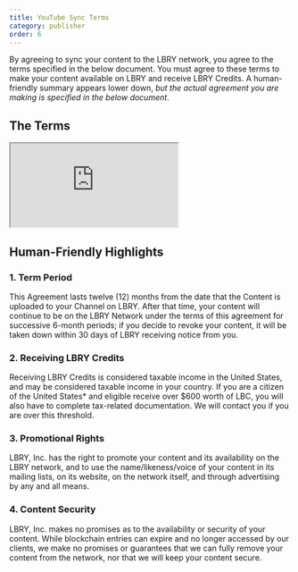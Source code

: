 ```yaml
---
title: YouTube Sync Terms
category: publisher
order: 6
---
```

By agreeing to sync your content to the LBRY network, you agree to the terms specified in the below document. You must agree to these terms to make your content available on LBRY and receive LBRY Credits. A human-friendly summary appears lower down, *but the actual agreement you are making is specified in the below document*.

## The Terms

<iframe src="https://docs.google.com/document/d/e/2PACX-1vS0H7gnSg7Zlx5JO_JkyJh3EP5qq8esTr1Y1Wi8R2eYGDfr1QEmS8SaEpGGCIcjW-mbj7LJ_RxmX_Am/pub?embedded=true"></iframe>

## Human-Friendly Highlights

### 1. Term Period
This Agreement lasts twelve (12) months from the date that the Content is uploaded to your Channel on LBRY.  After that time, your content will continue to be on the LBRY Network under the terms of this agreement for successive 6-month periods; if you decide to revoke your content, it will be taken down within 30 days of LBRY receiving notice from you.

### 2. Receiving LBRY Credits
Receiving LBRY Credits is considered taxable income in the United States, and may be considered taxable income in your country. If you are a citizen of the United States* and eligible receive over $600 worth of LBC, you will also have to complete tax-related documentation. We will contact you if you are over this threshold.

### 3. Promotional Rights
LBRY, Inc. has the right to promote your content and its availability on the LBRY network, and to use the name/likeness/voice of your content in its mailing lists, on its website, on the network itself, and through advertising by any and all means.

### 4. Content Security
LBRY, Inc. makes no promises as to the availability or security of your content. While blockchain entries can expire and no longer accessed by our clients, we make no promises or guarantees that we can fully remove your content from the network, nor that we will keep your content secure.
 
